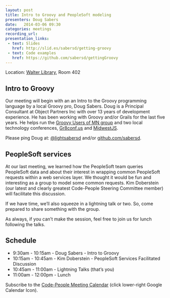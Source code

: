 ```yaml
---
layout: post
title: Intro to Groovy and PeopleSoft modeling
presenters: Doug Sabers
date:   2014-03-06 09:30
categories: meetings
recording_url: 
presentation_links:
 - text: Slides
   href: http://slid.es/sabersd/getting-groovy
 - text: Code examples
   href: https://github.com/sabersd/gettingGroovy
---
```


Location\: [Walter Library](http://campusmaps.umn.edu/tc/map.php?building=042), Room 402

## Intro to Groovy

Our meeting will begin with an an Intro to the Groovy programming language by a
local Groovy pro, Doug Sabers. Doug is a Principal Consultant at Object
Partners Inc with over 13 years of development experience. He has been working
with Groovy and/or Grails for the last five years. He helps run the [Groovy Users
of MN group](http://www.groovy.mn) and two local technology conferences,
[Gr8conf.us](Gr8conf.us) and [MidwestJS](http://www.midwestjs.com).

Please ping Doug at: [@lightsabersd](https://twitter.com/lightsabersd) and/or [github.com/sabersd](http://www.github.com/sabersd).

## PeopleSoft services

At our last meeting, we learned how the PeopleSoft team queries PeopleSoft data
and about their interest in wrapping common PeopleSoft requests within a web
services layer. We thought it would be fun and interesting as a group to model
some common requests. Kim Doberstein (our latest and clearly greatest
Code-People Steering Committee member) will facilitate this discussion.

If we have time, we’ll also squeeze in a lightning talk or two. So, come
prepared to share something with the group.

As always, if you can’t make the session, feel free to join us for lunch
following the talks.

## Schedule

- 9:30am - 10:15am - Doug Sabers - Intro to Groovy
- 10:15am - 10:45am - Kim Doberstein - PeopleSoft Services Facilitated Discussion
- 10:45am - 11:00am - Lightning Talks (that’s you)
- 11:00am - 12:00pm - Lunch

Subscribe to the [Code-People Meeting Calendar](https://www.google.com/calendar/embed?src=umn.edu_mckantc7k6e9jul018g77dn6d0@group.calendar.google.com&ctz=America/Chicago) (click lower-right Google Calendar Icon).
